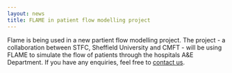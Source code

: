 ```yaml
---
layout: news
title: FLAME in patient flow modelling project 
---
```

Flame is being used in a new partient flow modelling project. The project - a collaboration between STFC, Sheffield University and CMFT - will be using FLAME to simulate the flow of patients through the hospitals A&E Department.
If you have any enquiries, feel free to [contact us](/contact/).
